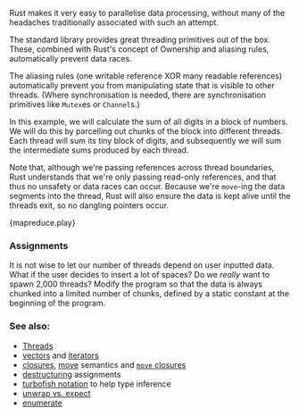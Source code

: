 Rust makes it very easy to parallelise data processing,
without many of the headaches traditionally associated with such an attempt.

The standard library provides great threading primitives out of the box.
These, combined with Rust's concept of Ownership and aliasing rules, automatically prevent
data races.

The aliasing rules (one writable reference XOR many readable references) automatically prevent
you from manipulating state that is visible to other threads. (Where synchronisation is needed,
there are synchronisation
primitives like `Mutex`es or `Channel`s.)

In this example, we will calculate the sum of all digits in a block of numbers.
We will do this by parcelling out chunks of the block into different threads. Each thread will sum
its tiny block of digits, and subsequently we will sum the intermediate sums produced by each
thread.

Note that, although we're passing references across thread boundaries, Rust understands that we're
only passing read-only references, and that thus no unsafety or data races can occur. Because
we're `move`-ing the data segments into the thread, Rust will also ensure the data is kept alive
until the threads exit, so no dangling pointers occur.

{mapreduce.play}

### Assignments

It is not wise to let our number of threads depend on user inputted data.
What if the user decides to insert a lot of spaces? Do we _really_ want to spawn 2,000 threads?
Modify the program so that the data is always chunked into a limited number of chunks,
defined by a static constant at the beginning of the program.

### See also:

* [Threads][thread]
* [vectors][vectors] and [iterators][iterators]
* [closures][closures], [move][move] semantics and [`move` closures][move_closure]
* [destructuring][destructuring] assignments
* [turbofish notation][turbofish] to help type inference
* [unwrap vs. expect][unwrap]
* [enumerate][enumerate]

[thread]: ../../std_misc/threads.html
[vectors]: ../../std/vec.html
[iterators]: ../../trait/iter.html
[destructuring]: https://doc.rust-lang.org/book/patterns.html#destructuring
[closures]: ../../fn/closures.html
[move]: ../../scope/move.html
[move_closure]: https://doc.rust-lang.org/book/closures.html#move-closures
[turbofish]: https://doc.rust-lang.org/std/iter/trait.Iterator.html#method.collect
[unwrap]: ../../error/option_unwrap.html
[enumerate]: https://doc.rust-lang.org/book/loops.html#enumerate
